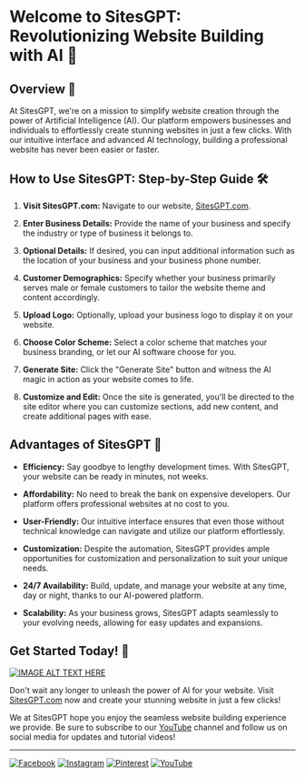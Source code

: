# Welcome to SitesGPT: Revolutionizing Website Building with AI 🤖


## Overview 🚀

At SitesGPT, we're on a mission to simplify website creation through the power of Artificial Intelligence (AI). Our platform empowers businesses and individuals to effortlessly create stunning websites in just a few clicks. With our intuitive interface and advanced AI technology, building a professional website has never been easier or faster.

## How to Use SitesGPT: Step-by-Step Guide 🛠️

1. **Visit SitesGPT.com:** Navigate to our website, [SitesGPT.com](https://SitesGPT.com).

2. **Enter Business Details:** Provide the name of your business and specify the industry or type of business it belongs to.

3. **Optional Details:** If desired, you can input additional information such as the location of your business and your business phone number.

4. **Customer Demographics:** Specify whether your business primarily serves male or female customers to tailor the website theme and content accordingly.

5. **Upload Logo:** Optionally, upload your business logo to display it on your website.

6. **Choose Color Scheme:** Select a color scheme that matches your business branding, or let our AI software choose for you.

7. **Generate Site:** Click the "Generate Site" button and witness the AI magic in action as your website comes to life.

8. **Customize and Edit:** Once the site is generated, you'll be directed to the site editor where you can customize sections, add new content, and create additional pages with ease.

## Advantages of SitesGPT 🌟

- **Efficiency:** Say goodbye to lengthy development times. With SitesGPT, your website can be ready in minutes, not weeks.
  
- **Affordability:** No need to break the bank on expensive developers. Our platform offers professional websites at no cost to you.
  
- **User-Friendly:** Our intuitive interface ensures that even those without technical knowledge can navigate and utilize our platform effortlessly.
  
- **Customization:** Despite the automation, SitesGPT provides ample opportunities for customization and personalization to suit your unique needs.
  
- **24/7 Availability:** Build, update, and manage your website at any time, day or night, thanks to our AI-powered platform.
  
- **Scalability:** As your business grows, SitesGPT adapts seamlessly to your evolving needs, allowing for easy updates and expansions.

## Get Started Today! 🚀

[![IMAGE ALT TEXT HERE](https://img.youtube.com/vi/zm07e5jvDp0/0.jpg)](https://www.youtube.com/watch?v=zm07e5jvDp0)

Don't wait any longer to unleash the power of AI for your website. Visit [SitesGPT.com](https://SitesGPT.com) now and create your stunning website in just a few clicks!

We at SitesGPT hope you enjoy the seamless website building experience we provide. Be sure to subscribe to our [YouTube](https://www.youtube.com/@sitesgpt) channel and follow us on social media for updates and tutorial videos!


---

[![Facebook](https://img.shields.io/badge/Facebook-Like-blue?style=for-the-badge&logo=facebook)](https://www.facebook.com/SitesGPT/)
[![Instagram](https://img.shields.io/badge/Instagram-Follow-E4405F?style=for-the-badge&logo=instagram&logoColor=white)](https://www.instagram.com/sitesgpt/)
[![Pinterest](https://img.shields.io/badge/Pinterest-Follow-red?style=for-the-badge&logo=pinterest)](https://in.pinterest.com/SitesGPT/)
[![YouTube](https://img.shields.io/badge/YouTube-Subscribe-red?style=for-the-badge&logo=youtube)](https://www.youtube.com/@sitesgpt)


